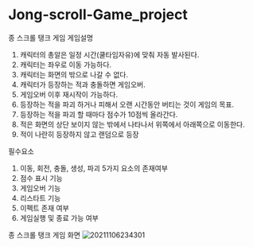 # Jong-scroll-Game_project
종 스크롤 탱크 게임
게임설명
1. 캐릭터의 총알은 일정 시간(쿨타임자유)에 맞춰 자동 발사된다.
2. 캐릭터는 좌우로 이동 가능하다.
3. 캐릭터는 화면의 밖으로 나갈 수 없다.
4. 캐릭터가 등장하는 적과 충돌하면 게임오버.
5. 게임오버 이후 재시작이 가능하다.
6. 등장하는 적을 파괴 하거나 피해서 오랜 시간동안 버티는 것이 게임의 목표.
7. 등장하는 적을 파괴 할 때마다 점수가 10점씩 올라간다.
8. 적은 화면의 상단 보이지 않는 밖에서 나타나서 위쪽에서 아래쪽으로 이동한다.
10. 적이 나란히 등장하지 않고 랜덤으로 등장

필수요소
1. 이동, 회전, 충돌, 생성, 파괴 5가지 요소의 존재여부
2. 점수 표시 기능
3. 게임오버 기능
4. 리스타트 기능
5. 이펙트 존재 여부
6. 게임실행 및 종료 가능 여부

종 스크롤 탱크 게임 화면
![20211106234301](https://user-images.githubusercontent.com/85215507/140614008-c91fad13-f270-4b26-951b-d583c59cbdef.png)
